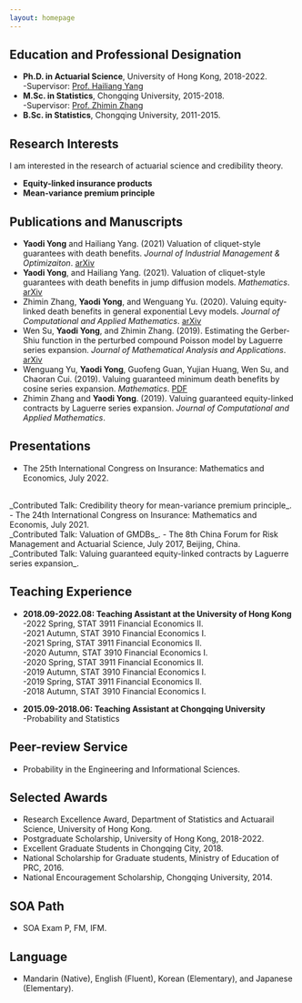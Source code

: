 ```yaml
---
layout: homepage
---
```



## Education and Professional Designation
- **Ph.D. in Actuarial Science**, University of Hong Kong, 2018-2022.
  <br>
  -Supervisor: [Prof. Hailiang Yang](https://saasweb.hku.hk/staff/hlyang/)
  <br>
- **M.Sc. in Statistics**, Chongqing University, 2015-2018.
  <br>
  -Supervisor: [Prof. Zhimin Zhang](https://www.researchgate.net/profile/Zhimin-Zhang-2)
  <br>
- **B.Sc. in Statistics**, Chongqing University, 2011-2015.


## Research Interests

I am interested in the research of actuarial science and credibility theory.

- **Equity-linked insurance products** 
- **Mean-variance premium principle** 
 

## Publications and Manuscripts
-  **Yaodi Yong** and Hailiang Yang. (2021) Valuation of cliquet-style guarantees with death benefits. _Journal of Industrial Management & Optimizaiton_. [arXiv](https://arxiv.org/abs/2208.08471)
-  **Yaodi Yong**, and Hailiang Yang. (2021). Valuation of cliquet-style guarantees with death benefits in jump diffusion models. _Mathematics_. 
  [arXiv](https://arxiv.org/abs/2007.12366)
-  Zhimin Zhang, **Yaodi Yong**, and Wenguang Yu. (2020). Valuing equity-linked death benefits in general exponential Levy models. _Journal of Computational and Applied Mathematics_. 
  [arXiv](https://arxiv.org/abs/2007.12338)
-  Wen Su, **Yaodi Yong**, and Zhimin Zhang. (2019). Estimating the Gerber-Shiu function in the perturbed compound Poisson model by Laguerre series expansion. _Journal of Mathematical Analysis and Applications_.
  [arXiv](https://arxiv.org/abs/2104.07718)
-  Wenguang Yu, **Yaodi Yong**, Guofeng Guan, Yujian Huang, Wen Su, and Chaoran Cui. (2019). Valuing guaranteed minimum death benefits by cosine series expansion. _Mathematics_.
  [PDF](https://www.researchgate.net/publication/326759271_Variance_swaps_valuation_under_non-affine_GARCH_models_and_their_diffusion_limits/link/5b7c82a8a6fdcc5f8b5afd79/download)
- Zhimin Zhang and **Yaodi Yong**. (2019). Valuing guaranteed equity-linked contracts by Laguerre series expansion. _Journal of Computational and Applied Mathematics_.
  
## Presentations
- The 25th International Congress on Insurance: Mathematics and Economics, July 2022.
<br>
  _Contributed Talk: Credibility theory for mean-variance premium principle_.
- The 24th International Congress on Insurance: Mathematics and Economis, July 2021.
<br>
  _Contributed Talk: Valuation of GMDBs_.
- The 8th China Forum for Risk Management and Actuarial Science, July 2017, Beijing, China.
<br>
  _Contributed Talk: Valuing guaranteed equity-linked contracts by Laguerre series expansion_.  
 
## Teaching Experience

- **2018.09-2022.08: Teaching Assistant at the University of Hong Kong**
  <br>
  -2022 Spring, STAT 3911 Financial Economics II.
  <br>
  -2021 Autumn, STAT 3910 Financial Economics I.
  <br>
  -2021 Spring, STAT 3911 Financial Economics II.
  <br>
  -2020 Autumn, STAT 3910 Financial Economics I.
  <br>
  -2020 Spring, STAT 3911 Financial Economics II.
  <br>
  -2019 Autumn, STAT 3910 Financial Economics I.
  <br>
  -2019 Spring, STAT 3911 Financial Economics II.
  <br>
  -2018 Autumn, STAT 3910 Financial Economics I.

 
  
- **2015.09-2018.06: Teaching Assistant at Chongqing University**
  <br>
  -Probability and Statistics
 
## Peer-review Service
- Probability in the Engineering and Informational Sciences.

## Selected Awards
- Research Excellence Award, Department of Statistics and Actuarail Science, University of Hong Kong.
- Postgraduate Scholarship, University of Hong Kong, 2018-2022.
- Excellent Graduate Students in Chongqing City, 2018.
- National Scholarship for Graduate students, Ministry of Education of PRC, 2016.
- National Encouragement Scholarship, Chongqing University, 2014.

## SOA Path
- SOA Exam P, FM, IFM.

## Language
- Mandarin (Native), English (Fluent), Korean (Elementary), and Japanese (Elementary).
